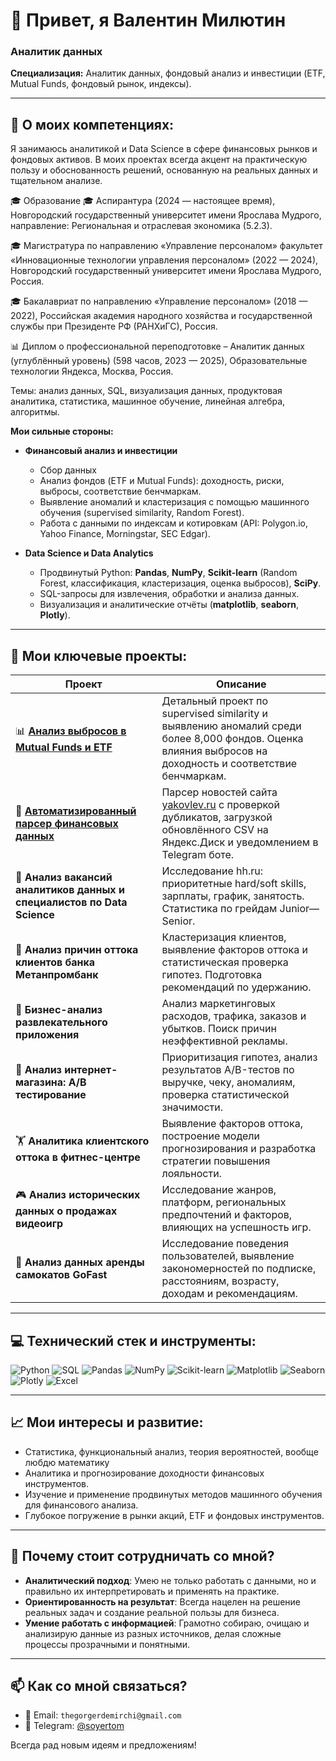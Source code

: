 # 👋 Привет, я Валентин Милютин  

### Аналитик данных  
**Специализация:** Аналитик данных, фондовый анализ и инвестиции (ETF, Mutual Funds, фондовый рынок, индексы).

---

## 🎯 О моих компетенциях:

Я занимаюсь аналитикой и Data Science в сфере финансовых рынков и фондовых активов. В моих проектах всегда акцент на практическую пользу и обоснованность решений, основанную на реальных данных и тщательном анализе.

🎓 Образование
🎓 Аспирантура (2024 — настоящее время),
Новгородский государственный университет имени Ярослава Мудрого,
направление: Региональная и отраслевая экономика (5.2.3).

🎓 Магистратура по направлению «Управление персоналом» факультет «Инновационные технологии управления персоналом» (2022 — 2024),
Новгородский государственный университет имени Ярослава Мудрого, Россия.

🎓 Бакалавриат по направлению «Управление персоналом» (2018 — 2022),
Российская академия народного хозяйства и государственной службы при Президенте РФ (РАНХиГС), Россия.

📊 Диплом о профессиональной переподготовке – Аналитик данных (углублённый уровень)
(598 часов, 2023 — 2025),
Образовательные технологии Яндекса, Москва, Россия.

Темы: анализ данных, SQL, визуализация данных, продуктовая аналитика, статистика, машинное обучение, линейная алгебра, алгоритмы.

**Мои сильные стороны:**  
- **Финансовый анализ и инвестиции**
  - Сбор данных
  - Анализ фондов (ETF и Mutual Funds): доходность, риски, выбросы, соответствие бенчмаркам.
  - Выявление аномалий и кластеризация с помощью машинного обучения (supervised similarity, Random Forest).
  - Работа с данными по индексам и котировкам (API: Polygon.io, Yahoo Finance, Morningstar, SEC Edgar).

- **Data Science и Data Analytics**
  - Продвинутый Python: **Pandas**, **NumPy**, **Scikit-learn** (Random Forest, классификация, кластеризация, оценка выбросов), **SciPy**.
  - SQL-запросы для извлечения, обработки и анализа данных.
  - Визуализация и аналитические отчёты (**matplotlib**, **seaborn**, **Plotly**).

---

## 🚀 Мои ключевые проекты:

| Проект | Описание |
|--------|----------|
| 📊 [**Анализ выбросов в Mutual Funds и ETF**](https://github.com/ValentinMilyutin/mutual-funds-outlier-analysis) | Детальный проект по supervised similarity и выявлению аномалий среди более 8,000 фондов. Оценка влияния выбросов на доходность и соответствие бенчмаркам. |
|🤖 [**Автоматизированный парсер финансовых данных**](https://github.com/ValentinMilyutin/yakovlev-site-parser) | Парсер новостей сайта [yakovlev.ru](https://yakovlev.ru) с проверкой дубликатов, загрузкой обновлённого CSV на Яндекс.Диск и уведомлением в Telegram боте. |
| 💼 **Анализ вакансий аналитиков данных и специалистов по Data Science** | Исследование hh.ru: приоритетные hard/soft skills, зарплаты, график, занятость. Статистика по грейдам Junior—Senior. |
| 🏦 **Анализ причин оттока клиентов банка Метанпромбанк** | Кластеризация клиентов, выявление факторов оттока и статистическая проверка гипотез. Подготовка рекомендаций по удержанию. |
| 📱 **Бизнес-анализ развлекательного приложения** | Анализ маркетинговых расходов, трафика, заказов и убытков. Поиск причин неэффективной рекламы. |
| 🛒 **Анализ интернет-магазина: A/B тестирование** | Приоритизация гипотез, анализ результатов A/B-тестов по выручке, чеку, аномалиям, проверка статистической значимости. |
| 🏋️ **Аналитика клиентского оттока в фитнес-центре** | Выявление факторов оттока, построение модели прогнозирования и разработка стратегии повышения лояльности. |
| 🎮 **Анализ исторических данных о продажах видеоигр** | Исследование жанров, платформ, региональных предпочтений и факторов, влияющих на успешность игр. |
| 🛴 **Анализ данных аренды самокатов GoFast** | Исследование поведения пользователей, выявление закономерностей по подписке, расстояниям, возрасту, доходам и рекомендациям. |

---

## 💻 Технический стек и инструменты:

![Python](https://img.shields.io/badge/Python-3776AB?style=for-the-badge&logo=python&logoColor=white)
![SQL](https://img.shields.io/badge/SQL-003B57?style=for-the-badge&logo=sql&logoColor=white)
![Pandas](https://img.shields.io/badge/Pandas-150458?style=for-the-badge&logo=pandas&logoColor=white)
![NumPy](https://img.shields.io/badge/NumPy-013243?style=for-the-badge&logo=numpy&logoColor=white)
![Scikit-learn](https://img.shields.io/badge/Scikit--learn-F7931E?style=for-the-badge&logo=scikit-learn&logoColor=white)
![Matplotlib](https://img.shields.io/badge/matplotlib-11557C?style=for-the-badge&logoColor=white)
![Seaborn](https://img.shields.io/badge/Seaborn-3776AB?style=for-the-badge&logoColor=white)
![Plotly](https://img.shields.io/badge/Plotly-3F4F75?style=for-the-badge&logo=plotly&logoColor=white)
![Excel](https://img.shields.io/badge/Microsoft%20Excel-217346?style=for-the-badge&logo=microsoft-excel&logoColor=white)

---

## 📈 Мои интересы и развитие:

- Статистика, функциональный анализ, теория вероятностей, вообще любдю математику
- Аналитика и прогнозирование доходности финансовых инструментов.
- Изучение и применение продвинутых методов машинного обучения для финансового анализа.
- Глубокое погружение в рынки акций, ETF и фондовых инструментов.

---

## 🤝 Почему стоит сотрудничать со мной?

- **Аналитический подход**: Умею не только работать с данными, но и правильно их интерпретировать и применять на практике.
- **Ориентированность на результат**: Всегда нацелен на решение реальных задач и создание реальной пользы для бизнеса.
- **Умение работать с информацией**: Грамотно собираю, очищаю и анализирую данные из разных источников, делая сложные процессы прозрачными и понятными.

---

## 📫 Как со мной связаться?

- 📧 Email: `thegorgerdemirchi@gmail.com`
- 📲 Telegram: [@soyertom](https://t.me/soyertom)

Всегда рад новым идеям и предложениям!
